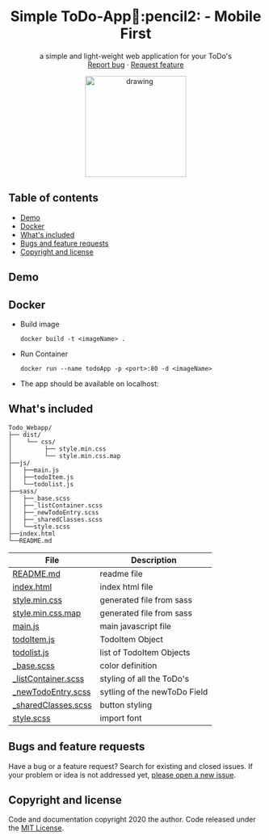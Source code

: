   <h1 align="center">Simple ToDo-App📃:pencil2: - Mobile First</h1>

  <p align="center">
     a simple and light-weight web application for your ToDo's
    <br>
    <a href="https://github.com/MrTob/ToDo-WebApp/issues/new?template=bug.md">Report bug</a>
    ·
    <a href=https://github.com/MrTob/ToDo-WebApp/issues/new?template=feature.md&labels=feature">Request feature</a>
  </p>
</p>
<center>
<img src="https://picr.eu/images/2020/11/14/2q4lF.gif" alt="drawing" width="200"/>
</center>

## Table of contents


- [Demo](#demo)
- [Docker](#docker)
- [What's included](#whats-included)
- [Bugs and feature requests](#bugs-and-feature-requests)
- [Copyright and license](#copyright-and-license)

## Demo



## Docker
* Build image
  ```docker
  docker build -t <imageName> .
  ```

* Run Container
  ```docker
  docker run --name todoApp -p <port>:80 -d <imageName>
  ```

* The app should be available on localhost:<port>





## What's included
```text
Todo_Webapp/
├── dist/                       
│    └── css/                   
│         ├── style.min.css     
│         └── style.min.css.map 
├──js/                          
│   ├──main.js
│   ├──todoItem.js
│   └──todolist.js
├──sass/
│   ├──_base.scss
│   ├──_listContainer.scss
│   ├──_newTodoEntry.scss
│   ├──_sharedClasses.scss
│   └──style.scss
├──index.html
└──README.md
```

| File | Description |
|---|---|
|[README.md](README.md)|readme file|
|[index.html](index.html)|index html file|
|[style.min.css](./dist/css/style.min.css)  |   generated file from sass|
|[style.min.css.map](./dist/css/style.min.css.map)   |  generated file from sass |
|[main.js](./js/main.js)|main javascript file|
|[todoItem.js](./js/todoItem.js)| TodoItem Object|
|[todolist.js](./js/todolist.js)|list of TodoItem Objects|
|[_base.scss](./sass/_base.scss)|color definition|
|[_listContainer.scss](./sass/_listContainer.scss)|styling of all the ToDo's|
|[_newTodoEntry.scss](./sass/_newTodoEntry.scss)|sytling of the newToDo Field|
|[_sharedClasses.scss](./sass/_sharedClasses.scss)|button styling|
|[style.scss](./sass/style.scss)|import font|


## Bugs and feature requests

Have a bug or a feature request? Search for existing and closed issues. If your problem or idea is not addressed yet, [please open a new issue](https://github.com/MrTob/ToDo-WebApp/issues/new).

## Copyright and license
Code and documentation copyright 2020 the author. Code released under the [MIT License](LICENSE.md).


